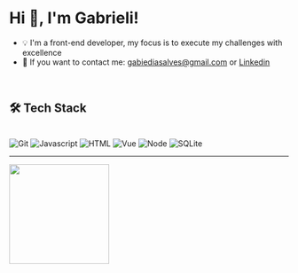 <h1> Hi 👋, I'm Gabrieli!</h1>

- 💡 I'm a front-end developer, my focus is to execute my challenges with excellence
- 📢 If you want to contact me: gabiediasalves@gmail.com or <a href="https://www.linkedin.com/in/gabrieli-dias-alves-769b7121a" target="_blank">Linkedin</a>

<br>

<h2>🛠 Tech Stack</h2>

<div style="display: inline_block"><br>
  <img alt="Git" src="https://img.shields.io/badge/git%20-%23F05556.svg?&style=for-the-badge&logo=git&logoColor=white"/>
  <img alt="Javascript" src="https://img.shields.io/badge/JavaScript-F7DF1E?style=for-the-badge&logo=javascript&logoColor=white"/> 
  <img alt="HTML" src="https://img.shields.io/badge/HTML5-E34F26?style=for-the-badge&logo=html5&logoColor=white"/>
  <img alt="Vue" src="https://img.shields.io/badge/-Vue-3CB371?style=for-the-badge&logo=vue.js&logoColor=DCDCDC"/>
  <img alt="Node" src="https://img.shields.io/badge/-Nodejs-9ACD32?style=for-the-badge&logo=node.js&logoColor=DCDCDC"/>
  <img alt="SQLite" src="https://img.shields.io/badge/-SQLite-4682B4?style=for-the-badge&logo=sqlite&logoColor=white"/>
</div>
<hr>

<div>
  <img height="180em" src="https://github-readme-stats.vercel.app/api/top-langs/?username=gabiediasalves&layout=compact&langs_count=7&theme=radical"/>
</div>

